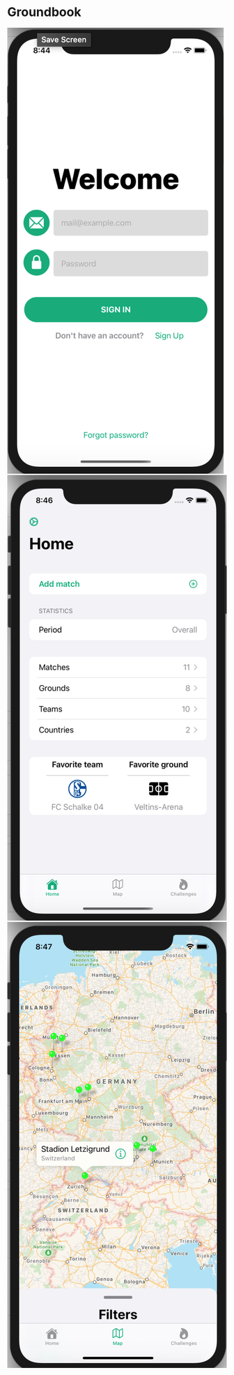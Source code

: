 # Groundbook

![alt text](https://github.com/vldmr17/Groundbook/blob/main/Screenshot%202021-02-26%20at%2008.44.51.png?raw=true)
![alt text](https://github.com/vldmr17/Groundbook/blob/main/Screenshot%202021-02-26%20at%2008.46.31.png?raw=true)
![alt text](https://github.com/vldmr17/Groundbook/blob/main/Screenshot%202021-02-26%20at%2008.47.03.png?raw=true)
